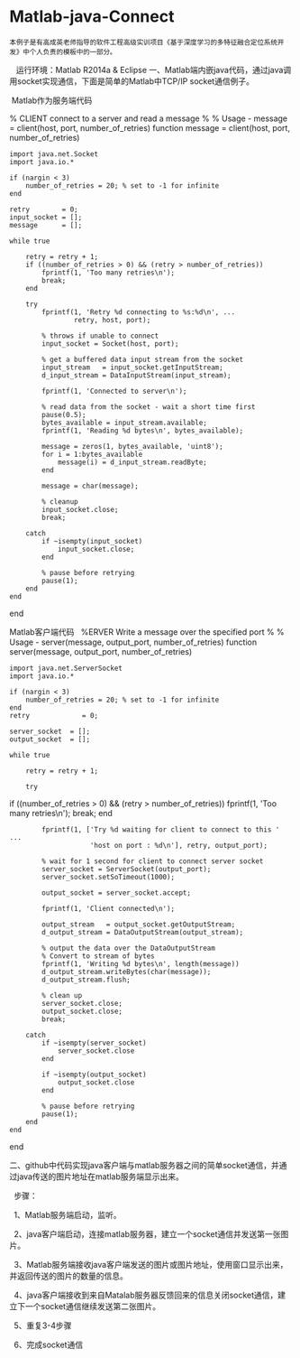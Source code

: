 # Matlab-java-Connect
    本例子是有高成英老师指导的软件工程高级实训项目《基于深度学习的多特征融合定位系统开发》中个人负责的模板中的一部分。
    运行环境：Matlab R2014a & Eclipse
一、Matlab端内嵌java代码，通过java调用socket实现通信，下面是简单的Matlab中TCP/IP socket通信例子。

  Matlab作为服务端代码
  
  % CLIENT connect to a server and read a message
  %
  % Usage - message = client(host, port, number_of_retries)
function message = client(host, port, number_of_retries)

    import java.net.Socket
    import java.io.*

    if (nargin < 3)
        number_of_retries = 20; % set to -1 for infinite
    end
    
    retry        = 0;
    input_socket = [];
    message      = [];

    while true

        retry = retry + 1;
        if ((number_of_retries > 0) && (retry > number_of_retries))
            fprintf(1, 'Too many retries\n');
            break;
        end
        
        try
            fprintf(1, 'Retry %d connecting to %s:%d\n', ...
                    retry, host, port);

            % throws if unable to connect
            input_socket = Socket(host, port);

            % get a buffered data input stream from the socket
            input_stream   = input_socket.getInputStream;
            d_input_stream = DataInputStream(input_stream);

            fprintf(1, 'Connected to server\n');

            % read data from the socket - wait a short time first
            pause(0.5);
            bytes_available = input_stream.available;
            fprintf(1, 'Reading %d bytes\n', bytes_available);
            
            message = zeros(1, bytes_available, 'uint8');
            for i = 1:bytes_available
                message(i) = d_input_stream.readByte;
            end
            
            message = char(message);
            
            % cleanup
            input_socket.close;
            break;
            
        catch
            if ~isempty(input_socket)
                input_socket.close;
            end

            % pause before retrying
            pause(1);
        end
    end
end

  Matlab客户端代码
  
%ERVER Write a message over the specified port
% 
% Usage - server(message, output_port, number_of_retries)
function server(message, output_port, number_of_retries)

    import java.net.ServerSocket
    import java.io.*

    if (nargin < 3)
        number_of_retries = 20; % set to -1 for infinite
    end
    retry             = 0;

    server_socket  = [];
    output_socket  = [];

    while true

        retry = retry + 1;

        try

if ((number_of_retries > 0) && (retry > number_of_retries))
                fprintf(1, 'Too many retries\n');
                break;
            end

            fprintf(1, ['Try %d waiting for client to connect to this ' ...
                        'host on port : %d\n'], retry, output_port);

            % wait for 1 second for client to connect server socket
            server_socket = ServerSocket(output_port);
            server_socket.setSoTimeout(1000);

            output_socket = server_socket.accept;

            fprintf(1, 'Client connected\n');

            output_stream   = output_socket.getOutputStream;
            d_output_stream = DataOutputStream(output_stream);

            % output the data over the DataOutputStream
            % Convert to stream of bytes
            fprintf(1, 'Writing %d bytes\n', length(message))
            d_output_stream.writeBytes(char(message));
            d_output_stream.flush;
            
            % clean up
            server_socket.close;
            output_socket.close;
            break;
            
        catch
            if ~isempty(server_socket)
                server_socket.close
            end

            if ~isempty(output_socket)
                output_socket.close
            end

            % pause before retrying
            pause(1);
        end
    end
end


 二、github中代码实现java客户端与matlab服务器之间的简单socket通信，并通过java传送的图片地址在matlab服务端显示出来。
 
   步骤：
   
   1、Matlab服务端启动，监听。
   
   2、java客户端启动，连接matlab服务器，建立一个socket通信并发送第一张图片。
   
   3、Matlab服务端接收java客户端发送的图片或图片地址，使用窗口显示出来，并返回传送的图片的数量的信息。
   
   4、java客户端接收到来自Matalab服务器反馈回来的信息关闭socket通信，建立下一个socket通信继续发送第二张图片。
   
   5、重复3-4步骤
   
   6、完成socket通信
